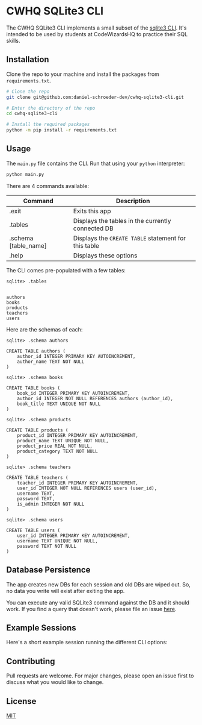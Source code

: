 # CWHQ SQLite3 CLI

The CWHQ SQLite3 CLI implements a small subset of the [sqlite3 CLI](https://www.sqlite.org/cli.html). It's intended to be used by students at CodeWizardsHQ to practice their SQL skills.

## Installation

Clone the repo to your machine and install the packages from `requirements.txt`.

```bash
# Clone the repo
git clone git@github.com:daniel-schroeder-dev/cwhq-sqlite3-cli.git

# Enter the directory of the repo
cd cwhq-sqlite3-cli

# Install the required packages
python -m pip install -r requirements.txt
```

## Usage

The `main.py` file contains the CLI. Run that using your `python` interpreter:

```bash
python main.py
```

There are 4 commands available:


| Command              | Description                                          |
| -------------------- | ---------------------------------------------------- |
| .exit                | Exits this app                                       |
| .tables              | Displays the tables in the currently connected DB    |
| .schema [table_name] | Displays the `CREATE TABLE` statement for this table |
| .help                | Displays these options                               |

The CLI comes pre-populated with a few tables:

```text
sqlite> .tables


authors
books
products
teachers
users
```

Here are the schemas of each:

```text
sqlite> .schema authors

CREATE TABLE authors (
    author_id INTEGER PRIMARY KEY AUTOINCREMENT,
    author_name TEXT NOT NULL
)

sqlite> .schema books

CREATE TABLE books (
    book_id INTEGER PRIMARY KEY AUTOINCREMENT,
    author_id INTEGER NOT NULL REFERENCES authors (author_id),
    book_title TEXT UNIQUE NOT NULL
)

sqlite> .schema products

CREATE TABLE products (
    product_id INTEGER PRIMARY KEY AUTOINCREMENT,
    product_name TEXT UNIQUE NOT NULL,
    product_price REAL NOT NULL,
    product_category TEXT NOT NULL
)

sqlite> .schema teachers

CREATE TABLE teachers (
    teacher_id INTEGER PRIMARY KEY AUTOINCREMENT,
    user_id INTEGER NOT NULL REFERENCES users (user_id),
    username TEXT,
    password TEXT,
    is_admin INTEGER NOT NULL
)

sqlite> .schema users

CREATE TABLE users (
    user_id INTEGER PRIMARY KEY AUTOINCREMENT,
    username TEXT UNIQUE NOT NULL,
    password TEXT NOT NULL
)
```

## Database Persistence

The app creates new DBs for each session and old DBs are wiped out. So, no data you write will exist after exiting the app. 

You can execute any valid SQLite3 command against the DB and it should work. If you find a query that doesn't work, please file an issue [here](https://github.com/daniel-schroeder-dev/cwhq-sqlite3-cli/issues). 


## Example Sessions

Here's a short example session running the different CLI options:






## Contributing
Pull requests are welcome. For major changes, please open an issue first to discuss what you would like to change.

## License
[MIT](https://choosealicense.com/licenses/mit/)